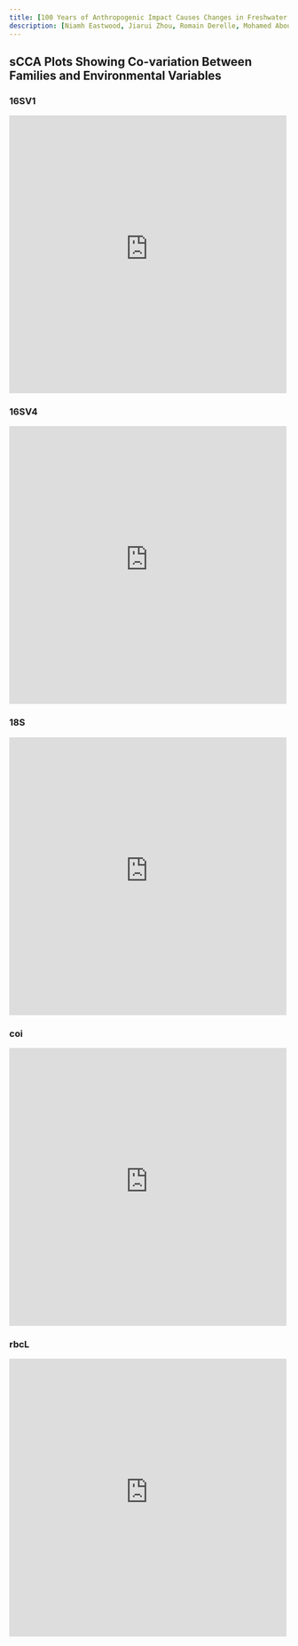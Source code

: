 ```yaml
---
title: [100 Years of Anthropogenic Impact Causes Changes in Freshwater Functional Biodiversity]
description: [Niamh Eastwood, Jiarui Zhou, Romain Derelle, Mohamed Abou-Elwafa Abdallah, William A. Stubbings, Yunlu Jia, Sarah E. Crawford, Thomas A. Davidson, John K. Colbourne, Simon Creer, Holly Bik, Henner Holler, Luisa Orsini]
---
```


## sCCA Plots Showing Co-variation Between Families and Environmental Variables

### 16SV1
<iframe src="https://environmental-omics-group.github.io/Biodiversity_Monitoring/docs/16SV1_sCCA.html" style="width: 500px; height: 500px; border: 0px"></iframe>

### 16SV4
<iframe src="https://environmental-omics-group.github.io/Biodiversity_Monitoring/docs/16SV4_sCCA.html" style="width: 500px; height: 500px; border: 0px"></iframe>

### 18S
<iframe src="https://environmental-omics-group.github.io/Biodiversity_Monitoring/docs/18S_sCCA.html" style="width: 500px; height: 500px; border: 0px"></iframe>

### coi
<iframe src="https://environmental-omics-group.github.io/Biodiversity_Monitoring/docs/COI_sCCA.html" style="width: 500px; height: 500px; border: 0px"></iframe>

### rbcL
<iframe src="https://environmental-omics-group.github.io/Biodiversity_Monitoring/docs/rbcL_sCCA.html" style="width: 500px; height: 500px; border: 0px"></iframe>
